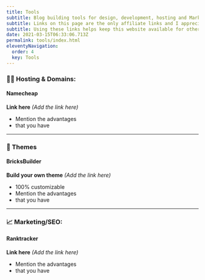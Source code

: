 ```yaml
---
title: Tools
subtitle: Blog building tools for design, development, hosting and Marketing.
subtitle: Links on this page are the only affiliate links and I appreciate you using them. 
subtitle: Using these links helps keep this website available for other users.
date: 2021-03-15T06:33:06.713Z
permalink: tools/index.html
eleventyNavigation:
  order: 4
  key: Tools
---
```

### 👩‍💻 Hosting & Domains:

#### Namecheap

**Link here** *(Add the link here)*

* Mention the advantages
* that you have

- - -

### 🎁 Themes

#### BricksBuilder

**Build your own theme** *(Add the link here)*

* 100% customizable
* Mention the advantages
* that you have

- - -

### 📈 Marketing/SEO:

#### Ranktracker

**Link here** *(Add the link here)*

* Mention the advantages
* that you have